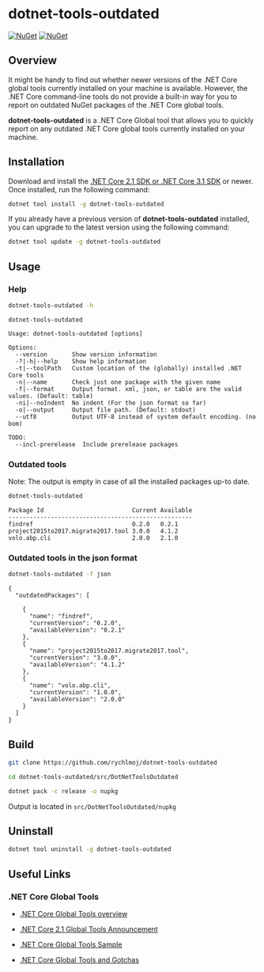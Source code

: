 dotnet-tools-outdated
============

[![NuGet][main-nuget-badge]][main-nuget] [![NuGet][nuget-dl-badge]][main-nuget]

[main-nuget]: https://www.nuget.org/packages/dotnet-tools-outdated/
[main-nuget-badge]: https://img.shields.io/nuget/v/dotnet-tools-outdated.svg?style=flat-square&label=nuget
[nuget-dl-badge]: https://img.shields.io/nuget/dt/dotnet-tools-outdated.svg?style=flat-square

## Overview

It might be handy to find out whether newer versions of the .NET Core global tools currently installed on your machine is available.
However, the .NET Core command-line tools do not provide a built-in way for you to report on outdated NuGet packages of the .NET Core global tools.

**dotnet-tools-outdated** is a .NET Core Global tool that allows you to quickly report on any outdated .NET Core global tools currently installed on your machine. 

## Installation

Download and install the [.NET Core 2.1 SDK or .NET Core 3.1 SDK](https://www.microsoft.com/net/download) or newer. Once installed, run the following command:

```bash
dotnet tool install -g dotnet-tools-outdated
```

If you already have a previous version of **dotnet-tools-outdated** installed, you can upgrade to the latest version using the following command:

```bash
dotnet tool update -g dotnet-tools-outdated
```

## Usage

### Help

```bash
dotnet-tools-outdated -h
```

```text
dotnet-tools-outdated

Usage: dotnet-tools-outdated [options]

Options:
  --version       Show version information
  -?|-h|--help    Show help information
  -t|--toolPath   Custom location of the (globally) installed .NET Core tools
  -n|--name       Check just one package with the given name
  -f|--format     Output format. xml, json, or table are the valid values. (Default: table)
  -ni|--noIndent  No indent (For the json format so far)
  -o|--output     Output file path. (Default: stdout)
  --utf8          Output UTF-8 instead of system default encoding. (no bom)

TODO:
  --incl-prerelease  Include prerelease packages
```

### Outdated tools

Note: The output is empty in case of all the installed packages up-to date.

```bash
dotnet-tools-outdated
```

```text
Package Id                         Current Available
----------------------------------------------------
findref                            0.2.0   0.2.1
project2015to2017.migrate2017.tool 3.0.0   4.1.2
volo.abp.cli                       2.0.0   2.1.0
```

### Outdated tools in the json format

```bash
dotnet-tools-outdated -f json
```

```text
{
  "outdatedPackages": [

    {
      "name": "findref",
      "currentVersion": "0.2.0",
      "availableVersion": "0.2.1"
    },
    {
      "name": "project2015to2017.migrate2017.tool",
      "currentVersion": "3.0.0",
      "availableVersion": "4.1.2"
    },
    {
      "name": "volo.abp.cli",
      "currentVersion": "1.0.0",
      "availableVersion": "2.0.0"
    }
  ]
}

```


## Build

```bash
git clone https://github.com/rychlmoj/dotnet-tools-outdated
```
```bash
cd dotnet-tools-outdated/src/DotNetToolsOutdated
```
```bash
dotnet pack -c release -o nupkg
```

Output is located in ```src/DotNetToolsOutdated/nupkg```

## Uninstall

```bash
dotnet tool uninstall -g dotnet-tools-outdated
```

## Useful Links

### .NET Core Global Tools

* [.NET Core Global Tools overview](https://docs.microsoft.com/en-us/dotnet/core/tools/global-tools)

* [.NET Core 2.1 Global Tools Announcement](https://devblogs.microsoft.com/dotnet/announcing-net-core-2-1-preview-1/#global-tools)
* [.NET Core Global Tools Sample](https://github.com/dotnet/core/blob/master/samples/dotnetsay/README.md)
* [.NET Core Global Tools and Gotchas](https://www.natemcmaster.com/blog/2018/02/02/dotnet-global-tool)
